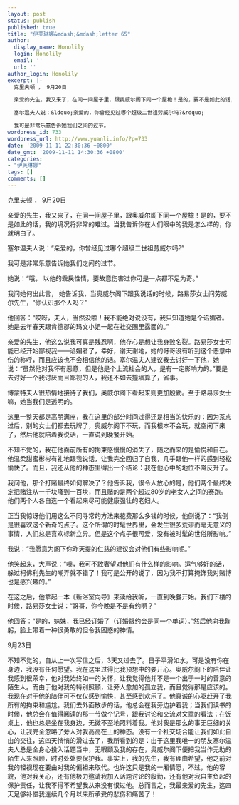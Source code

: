 ```yaml
---
layout: post
status: publish
published: true
title: "伊芙琳娜&mdash;&mdash;letter 65"
author:
  display_name: Honolily
  login: Honolily
  email: ''
  url: ''
author_login: Honolily
excerpt: |-
  克里夫顿 ， 9月20日

  亲爱的先生，我又来了，在同一间屋子里，跟奥威尔阁下同一个屋檐！是的，要不是如此的话，我的境况将非常的难过。当我告诉你在人们眼中的我是怎么样的，你就明白了。

  塞尔温夫人说：&ldquo;亲爱的，你曾经见过哪个超级二世祖劳威尔吗?&rdquo;

  我可是非常乐意告诉她我们之间的过节。
wordpress_id: 733
wordpress_url: http://www.yuanli.info/?p=733
date: '2009-11-11 22:30:36 +0800'
date_gmt: '2009-11-11 14:30:36 +0800'
categories:
- "伊芙琳娜"
tags: []
comments: []
---
```

<p>克里夫顿 ， 9月20日</p>
<p>亲爱的先生，我又来了，在同一间屋子里，跟奥威尔阁下同一个屋檐！是的，要不是如此的话，我的境况将非常的难过。当我告诉你在人们眼中的我是怎么样的，你就明白了。</p>
<p>塞尔温夫人说：&ldquo;亲爱的，你曾经见过哪个超级二世祖劳威尔吗?&rdquo;</p>
<p>我可是非常乐意告诉她我们之间的过节。<a id="more"></a><a id="more-733"></a></p>
<p>她说：&ldquo;哦， 以他的乖戾性情，要故意伤害过你可是一点都不足为奇。&rdquo;</p>
<p>我问她何出此言， 她告诉我，当奥威尔阁下跟我说话的时候，路易莎女士问劳威尔先生，&ldquo;你认识那个人吗？&rdquo;</p>
<p>他回答：&ldquo;哎呀，夫人，当然没啦！我不能绝对说没有，我只知道她是个谄媚者。她是去年春天跟肯德郡的玛文小姐一起在社交圈里露面的。&rdquo;</p>
<p>亲爱的先生，他这么说我可真是残忍啊，他存心是想让我身败名裂。路易莎女士可能已经开始鄙视我&mdash;&mdash;谄媚者了，幸好，谢天谢地，她的哥哥没有听到这个恶意中伤的称呼，而且应该也不会相信他的话。塞尔温夫人建议我去讨好一下他，她说：&ldquo;虽然他对我怀有恶意，但是他是个上流社会的人，是有一定影响力的。&rdquo;要是去讨好一个我讨厌而且鄙视的人，我还不如去撞墙算了，省事。</p>
<p>博蒙特夫人很热情地接待了我们，奥威尔阁下看起来则更加殷勤。至于路易莎女士嘛，她当我们是透明的。</p>
<p>这里一整天都是高朋满座，我在这里的部分时间过得还是相当的快乐的：因为茶点过后，别的女士们都去玩牌了，奥威尔阁下不玩，而我根本不会玩，就空闲下来了，然后他就陪着我说话，一直说到晚餐开始。</p>
<p>不知不觉的，我在他面前所有的拘束感慢慢的消失了，随之而来的是愉悦和自在。他温柔甜蜜彬彬有礼地跟我说话，让我完全回归了自我，几乎跟他一样的感到轻松愉快了。而且，我还从他的神态里得出一个结论：我在他心中的地位不降反升了。</p>
<p>我问他，那个打赌最终如何解决了？他告诉我，很令人放心的是，他们两个最终决定把赌注从一千块降到一百块，而且赌的是两个超过80岁的老女人之间的赛跑。他们两个人各自选一个看起来尽可能健康强壮的老妇人。</p>
<p>正当我惊讶他们用这么不同寻常的方法来花费那么多钱的时候，他倒说了：&ldquo;我倒是很喜欢这个新奇的点子。这个所谓的时髦世界里，会发生很多荒谬而毫无意义的事情，人们总是喜欢标新立异。但是这个点子很可爱，没有被时髦的世俗所影响。&rdquo;</p>
<p>我说：&ldquo;我愿意为阁下你昨天提的仁慈的建议会对他们有些影响呢。&rdquo;</p>
<p>他笑起来，大声说：&ldquo;噢，我可不敢奢望对他们有什么样的影响。运气够好的话，躲过柯佛利先生的嘲弄就不错了！我可是公开的说了，因为我不打算掩饰我对赌博也是感兴趣的。&rdquo;</p>
<p>在这之后，他拿起一本《新浴室向导》来读给我听，一直到晚餐开始。我们下楼的时候，路易莎女士说：&ldquo;哥哥，你今晚是不是有约啊？&rdquo;</p>
<p>他回答：&ldquo;是的，妹妹，我已经订婚了（订婚跟约会是同一个单词）。&rdquo;然后他向我鞠躬，脸上带着一种很勇敢的但令我困惑的神情。</p>
<p>9月23日</p>
<p>不知不觉的，自从上一次写信之后，3天又过去了。日子平滑如水，可是没有你在身边，我没有任何愿望。我在这里过得比我预想中的要开心。奥威尔阁下的陪伴让我感到很荣幸，他对我始终如一的关怀，让我觉得他并不是一个出于一时的善意的陌生人。而由于他对我的特别照顾，让旁人愈加的孤立我，而且觉得那是应该的。我现在对于他的陪伴可不仅仅感到愉快，甚至感到欢乐了。他真诚的心驱赶开了我所有的拘束和尴尬。我们去外面散步的话，他总会在我旁边护着我；当我们读书的时候，他总会在值得阅读的那一节做个记号，跟我讨论和交流对文章的看法；在饭桌上，他也总是坐在我身边，无微不至地照料着我。他对我是那么的事无巨细的关心，让我完全忽略了旁人对我高高在上的神态。没有一个社交场合能让我们如此自由的交往，这四天悄悄的滑过去了，我所看到的是：由于这里我唯一的朋友塞尔温夫人总是全身心投入话题当中，无暇顾及我的存在，奥威尔阁下便把我当作无助的陌生人来照顾，时时处处要保护我。事实上，我的先生，我有理由希望，他之前对我的轻视现在要由对我的偏袒来取代。也许这只是我的一厢情愿，不过，他的容貌，他对我关心，还有他极力邀请我加入话题讨论的殷勤，还有他对我自主负起的保护责任，让我不得不希望我从来没有恨过他。总而言之，我最亲爱的先生，这四天足够补偿我连续几个月以来所承受的悲伤和痛苦了！</p>
